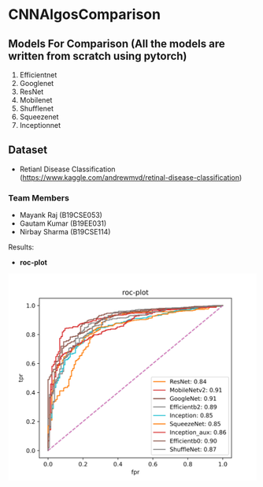 # CNNAlgosComparison

## Models For Comparison (All the models are written from scratch using pytorch)

1. Efficientnet
2. Googlenet
3. ResNet
4. Mobilenet
5. Shufflenet
6. Squeezenet
7. Inceptionnet

## Dataset

- Retianl Disease Classification (https://www.kaggle.com/andrewmvd/retinal-disease-classification)

### Team Members

- Mayank Raj (B19CSE053)
- Gautam Kumar (B19EE031)
- Nirbay Sharma (B19CSE114)

Results:

- **roc-plot**

![img1](roc__models.svg)
